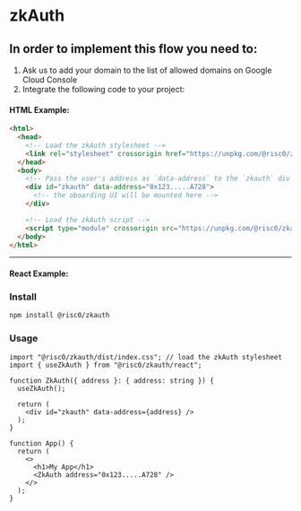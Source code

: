 # zkAuth

## In order to implement this flow you need to:

1. Ask us to add your domain to the list of allowed domains on Google Cloud Console
2. Integrate the following code to your project:

#### HTML Example:

```html
<html>
  <head>
    <!-- Load the zkAuth stylesheet -->
    <link rel="stylesheet" crossorigin href="https://unpkg.com/@risc0/zkauth@latest/dist/index.css">
  </head>
  <body>
    <!-- Pass the user's address as `data-address` to the `zkauth` div -->
    <div id="zkauth" data-address="0x123.....A728">
      <!-- the oboarding UI will be mounted here -->
    </div>

    <!-- Load the zkAuth script -->
    <script type="module" crossorigin src="https://unpkg.com/@risc0/zkauth@latest/dist/index.js"></script>
  </body>
</html>
```

---

#### React Example:

### Install

```bash
npm install @risc0/zkauth
```

### Usage

```tsx
import "@risc0/zkauth/dist/index.css"; // load the zkAuth stylesheet
import { useZkAuth } from "@risc0/zkauth/react";

function ZkAuth({ address }: { address: string }) {
  useZkAuth();

  return (
    <div id="zkauth" data-address={address} />
  );
}

function App() {
  return (
    <>
      <h1>My App</h1>
      <ZkAuth address="0x123.....A728" />
    </>
  );
}
```
